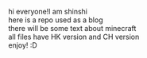 hi everyone!l am shinshi  
here is a repo used as a blog  
there will be some text about minecraft  
all files have HK version and CH version  
enjoy! :D
